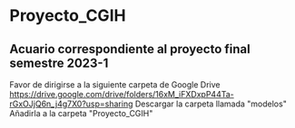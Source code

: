 # Proyecto_CGIH
Acuario correspondiente al proyecto final semestre 2023-1
---------------------------------------------------------
Favor de dirigirse a la siguiente carpeta de Google Drive
https://drive.google.com/drive/folders/16xM_iFXDxpP44Ta-rGxOJjQ6n_j4g7X0?usp=sharing
Descargar la carpeta llamada "modelos"
Añadirla a la carpeta "Proyecto_CGIH"
